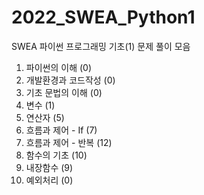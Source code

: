 # 2022_SWEA_Python1
SWEA 파이썬 프로그래밍 기초(1) 문제 풀이 모음

1. 파이썬의 이해 (0)
2. 개발환경과 코드작성 (0)     
3. 기초 문법의 이해 (0)
4. 변수 (1)
5. 연산자 (5)
6. 흐름과 제어 - If (7)
7. 흐름과 제어 - 반복 (12)
8. 함수의 기초 (10)
9. 내장함수 (9)
10. 예외처리 (0)
